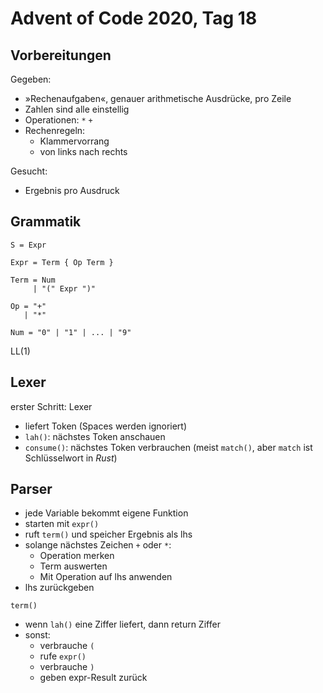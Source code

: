 # Advent of Code 2020, Tag 18

## Vorbereitungen

Gegeben:
- »Rechenaufgaben«, genauer arithmetische Ausdrücke, pro Zeile
- Zahlen sind alle einstellig
- Operationen: `*` `+`
- Rechenregeln:
  - Klammervorrang
  - von links nach rechts

Gesucht:
- Ergebnis pro Ausdruck

## Grammatik

~~~
S = Expr

Expr = Term { Op Term }

Term = Num
     | "(" Expr ")"

Op = "+"
   | "*"

Num = "0" | "1" | ... | "9"
~~~

LL(1)

## Lexer

erster Schritt: Lexer
- liefert Token (Spaces werden ignoriert)
- `lah()`: nächstes Token anschauen
- `consume()`: nächstes Token verbrauchen
  (meist `match()`, aber `match` ist 
  Schlüsselwort in *Rust*)

## Parser

- jede Variable bekommt eigene Funktion
- starten mit `expr()`
- ruft `term()` und speicher Ergebnis als lhs
- solange nächstes Zeichen `+` oder `*`:
  - Operation merken
  - Term auswerten
  - Mit Operation auf lhs anwenden
- lhs zurückgeben

`term()`
- wenn `lah()` eine Ziffer liefert, dann return Ziffer
- sonst:
  - verbrauche `(`
  - rufe `expr()`
  - verbrauche `)`
  - geben expr-Result zurück
